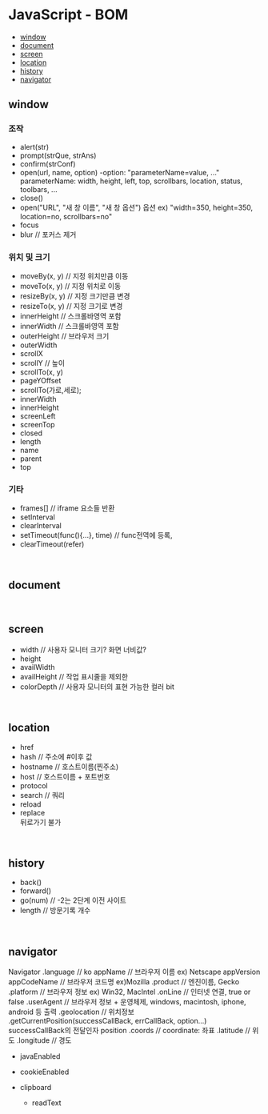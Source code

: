 # JavaScript - BOM

- [window](#window)
- [document](#document)
- [screen](#screen)
- [location](#location)
- [history](#history)
- [navigator](#navigator)

## window

### 조작

- alert(str)
- prompt(strQue, strAns)
- confirm(strConf)
- open(url, name, option)
  -option: "parameterName=value, ..."
  parameterName: width, height, left, top, scrollbars, location, status, toolbars, ...
- close()
- open("URL", "새 창 이름", "새 창 옵션")
  옵션 ex) "width=350, height=350, location=no, scrollbars=no"
- focus
- blur // 포커스 제거

### 위치 및 크기

- moveBy(x, y) // 지정 위치만큼 이동
- moveTo(x, y) // 지정 위치로 이동
- resizeBy(x, y) // 지정 크기만큼 변경
- resizeTo(x, y) // 지정 크기로 변경
- innerHeight // 스크롤바영역 포함
- innerWidth // 스크롤바영역 포함
- outerHeight // 브라우저 크기
- outerWidth
- scrollX
- scrollY // 높이
- scrollTo(x, y)
- pageYOffset
- scrollTo(가로,세로);
- innerWidth
- innerHeight
- screenLeft
- screenTop
- closed
- length
- name
- parent
- top

### 기타

- frames[] // iframe 요소들 반환
- setInterval
- clearInterval
- setTimeout(func(){...}, time) // func전역에 등록,
- clearTimeout(refer)

<br />

## document

<br />

## screen

- width // 사용자 모니터 크기? 화면 너비값?
- height
- availWidth
- availHeight // 작업 표시줄을 제외한
- colorDepth // 사용자 모니터의 표현 가능한 컬러 bit

<br />

## location

- href
- hash // 주소에 #이후 값
- hostname // 호스트이름(찐주소)
- host // 호스트이름 + 포트번호
- protocol
- search // 쿼리
- reload
- replace\
   뒤로가기 불가

<br />

## history

- back()
- forward()
- go(num) // -2는 2단계 이전 사이트
- length // 방문기록 개수

<br />

## navigator

Navigator
.language // ko
appName // 브라우저 이름 ex) Netscape
appVersion
appCodeName // 브라우저 코드명 ex)Mozilla
.product // 엔진이름, Gecko
.platform // 브라우저 정보 ex) Win32, MacIntel
.onLine // 인터넷 연결, true or false
.userAgent // 브라우저 정보 + 운영체제, windows, macintosh, iphone, android 등 출력
.geolocation // 위치정보
.getCurrentPosition(successCallBack, errCallBack, option...)
successCallBack의 전달인자 position
.coords // coordinate: 좌표
.latitude // 위도
.longitude // 경도

- javaEnabled
- cookieEnabled

- clipboard
  - readText
